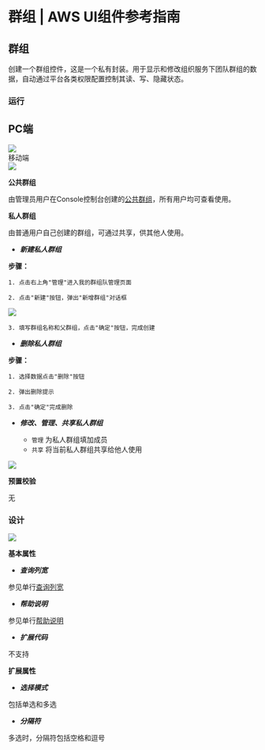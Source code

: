 # 群组 | AWS UI组件参考指南

## 群组

创建一个群组控件，这是一个私有封装。用于显示和修改组织服务下团队群组的数据，自动通过平台各类权限配置控制其读、写、隐藏状态。

### 运行

PC端  
---  
![](https://docs.awspaas.com/reference-guide/aws-paas-ui-reference-guide/list/group1.png)  
移动端  
![](https://docs.awspaas.com/reference-guide/aws-paas-ui-reference-guide/list/group1_m.png)  
  
**公共群组**

由管理员用户在Console控制台创建的[公共群组](<https://docs.awspaas.com/user-manual/aws-pass-console-user-manual-org/organization/public_team.html>)，所有用户均可查看使用。

**私人群组**

由普通用户自己创建的群组，可通过共享，供其他人使用。

  * **_新建私人群组_**

**步骤：**  

    1. 点击右上角"管理"进入我的群组队管理页面  

    2. 点击"新建"按钮，弹出"新增群组"对话框  
![](https://docs.awspaas.com/reference-guide/aws-paas-ui-reference-guide/list/group8.png)  

    3. 填写群组名称和父群组，点击"确定"按钮，完成创建

  * **_删除私人群组_**

**步骤：**  

    1. 选择数据点击"删除"按钮  

    2. 弹出删除提示  

    3. 点击"确定"完成删除  

  * **_修改、管理、共享私人群组_**

    * `管理` 为私人群组填加成员
    * `共享` 将当前私人群组共享给他人使用

![](https://docs.awspaas.com/reference-guide/aws-paas-ui-reference-guide/list/group9.png)

**预置校验**

无

### 设计

![](https://docs.awspaas.com/reference-guide/aws-paas-ui-reference-guide/list/group2.png)

**基本属性**

  * **_查询列宽_**

参见单行[查询列宽](<text.html#searchwidth>)

  * **_帮助说明_**

参见单行[帮助说明](<text.html#tooltip>)

  * **_扩展代码_**

不支持

**扩展属性**

  * **_选择模式_**

包括单选和多选

  * **_分隔符_**

多选时，分隔符包括空格和逗号